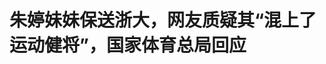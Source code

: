<!DOCTYPE html>
<html lang="zh-CN">

<head>
    
<title>朱婷妹妹保送浙大，网友质疑其“混上了运动健将”，国家体育总局回应_腾讯新闻</title>
<meta name="keywords" content="朱婷,国家体育总局,浙江大学,运动健将,保送,浙江,杭州,极目新闻">
<meta name="description" content="极目新闻记者 郭迩近日，有网友发帖称，在国家体育总局5月6日公布的《体育总局科教司关于2025年优秀运动员本科保送拟推荐名单的公示》中，有一位名叫朱某荟的女生，通过排球项目被保送至浙江大学。有网友表示，这名女生是中国女排前队长朱婷的亲妹妹，并质疑她是混上的“运动健将”，不符合保送资格。5月16日，极目新闻记者...">
<meta name="author" content="腾讯网">
<meta name="copyright" content="Copyright 1998 - 2025 Tencent. All Rights Reserved">
<meta property="og:type" content="news" />

<meta property="og:title" content="朱婷妹妹保送浙大，网友质疑其“混上了运动健将”，国家体育总局回应_腾讯新闻" />
<meta property="og:description" content="极目新闻记者 郭迩近日，有网友发帖称，在国家体育总局5月6日公布的《体育总局科教司关于2025年优秀运动员本科保送拟推荐名单的公示》中，有一位名叫朱某荟的女生，通过排球项目被保送至浙江大学。有网友表示，这名女生是中国女排前队长朱婷的亲妹妹，并质疑她是混上的“运动健将”，不符合保送资格。5月16日，极目新闻记者..." />
<meta property="og:url" content="https://news.qq.com/rain/a/20250516A04K8300" />
<meta property="og:image" content="https://inews.gtimg.com/news_ls/O0bvJojSQLot0UhOUaI2SeS2uIxkIUZoLlyj57oDHrMjIAA_640330/0" />
<meta property="article:author" content="极目新闻" />
<meta property="article:published_time" content="2025-05-16 14:12:19" />
<meta property="category" content="sports" />

<meta name="baidu-site-verification" content="jJeIJ5X7pP" />
    <meta charset="utf-8" />
<meta http-equiv="X-UA-Compatible" content="IE=Edge" />
<meta name="viewport" content="width=device-width, initial-scale=1, shrink-to-fit=no" />
<link rel="dns-prefetch" href="mat1.gtimg.com">
<link rel="dns-prefetch" href="i.news.qq.com">
<link rel="shortcut icon" href="https://mat1.gtimg.com/qqcdn/qqindex2021/favicon.ico">
<script nomodule="true" src="https://mat1.gtimg.com/qqcdn/qqindex2021/common-static/20240515201444/core3-37-1.min.js"></script>
<script>
  try {
    if (!window.IntersectionObserver) {
      var observerScript = document.createElement('script');
      observerScript.src = "https://mat1.gtimg.com/qqcdn/qqindex2021/common-static/20241024141058/intersection-observer-polyfill.js";
      document.head.appendChild(observerScript);
    }
  } catch (error) {}
</script>

<script>
  try {
    if (!Element.prototype.scrollTo) {
      var scrollScript = document.createElement('script');
      scrollScript.src = "https://mat1.gtimg.com/qqcdn/qqindex2021/common-static/20241025153001/scroll-behavior-polyfill.js";
      document.head.appendChild(scrollScript);
    }
  } catch (error) {}
</script>
<script>
  try {
    if ('scrollRestoration' in window.history) {
      window.history.scrollRestoration = 'manual';
    }
    window.isPcClient = Boolean(window.electron) && (
      window.navigator.userAgent.indexOf('pc-client') > 0 ||
      window.navigator.userAgent.indexOf('TencentNews') > 0
    );
  } catch {}
</script>
<script>
  try {
    if (window.isPcClient) {
      var bodyStyle = document.createElement('style');
      bodyStyle.innerText = 'body{ zoom: 0.95 }';
      document.head.appendChild(bodyStyle);
    }
  } catch {}
</script>
<script>
  window.DATA = {"url":"https://view.inews.qq.com/a/20250516A04K8300","article_id":"20250516A04K8300","article_type":"0","title":"朱婷妹妹保送浙大，网友质疑其“混上了运动健将”，国家体育总局回应","desc":"极目新闻记者 郭迩近日，有网友发帖称，在国家体育总局5月6日公布的《体育总局科教司关于2025年优秀运动员本科保送拟推荐名单的公示》中，有一位名叫朱某荟的女生，通过排球项目被保送至浙江大学。有网友表示，这名女生是中国女排前队长朱婷的亲妹妹，并质疑她是混上的“运动健将”，不符合保送资格。5月16日，极目新闻记者...","iNewsRecommendLevel":1,"abstract":"极目新闻记者 郭迩近日，有网友发帖称，在国家体育总局5月6日公布的《体育总局科教司关于2025年优秀运动员本科保送拟推荐名单的公示》中，有一位名叫朱某荟的女生，通过排球项目被保送至浙江大学。有网友表示，这名女生是中国女排前队长朱婷的亲妹妹，并质疑她是混上的“运动健将”，不符合保送资格。5月16日，极目新闻记者...","catalog1":"sports","ad_channel_sign":"sports","introduction":"","media":"极目新闻","media_id":"5206106","pubtime":"2025-05-16 14:12:19","comment_id":"8412278018","political":0,"cmsId":"20250516A04K8300","cms_id":"20250516A04K8300","closeAllAd":0,"closeAllFavorite":false,"originContent":{"directory":{"ai_list":null,"enable":2,"list":null},"text":"\u003cdiv class=\"rich_media_content\"\u003e\u003c!--NO_AD_ERROR_2--\u003e\u003c!--VIDEO_0--\u003e\u003cp type=\"desc\" style=\"color: rgb(136, 136, 136); font-size: 13px; line-height: 14px; margin-bottom: 22px; margin-top: 8px; text-align: center\"\u003e\u003c/p\u003e\u003cp\u003e极目新闻记者 郭迩\u003c/p\u003e\u003cp\u003e近日，有网友发帖称，在国家体育总局5月6日公布的《体育总局科教司关于2025年优秀运动员本科保送拟推荐名单的公示》中，有一位名叫朱某荟的女生，通过排球项目被保送至浙江大学。有网友表示，这名女生是中国女排前队长\u003c!--VERTICAL_CARD_BEGIN_0--\u003e朱婷\u003c!--VERTICAL_CARD_END_0--\u003e的亲妹妹，并质疑她是混上的“运动健将”，不符合保送资格。5月16日，极目新闻记者分别联系了国家体育总局和河南省球类运动中心，工作人员表示，已记录下情况，将向领导汇报。\u003c!--NO_AD_0--\u003e\u003c!--EOP_0--\u003e\u003c/p\u003e\u003c!--PARAGRAPH_0--\u003e\u003c!--VIDEO_1--\u003e\u003cp type=\"desc\" style=\"color: rgb(136, 136, 136); font-size: 13px; line-height: 14px; margin-bottom: 22px; margin-top: 8px; text-align: center\"\u003e\u003c/p\u003e\u003cp\u003e5月6日，国家体育总局科教司公示的保送名单显示，朱某荟拟入读\u003c!--SECURE_LINK_BEGIN_0--\u003e浙江大学\u003c!--SECURE_LINK_END_0--\u003e运动训练专业。2024年12月，国家体育总局排球中心的一份文件显示，来自河南的朱某荟等40余人获得“运动健将”称号。\u003c!--NO_AD_1--\u003e\u003c!--EOP_1--\u003e\u003c/p\u003e\u003c!--PARAGRAPH_1--\u003e\u003cp\u003e16日上午，极目新闻记者向国家体育总局反映上述舆情，接听电话的信访人员表示，已记录下反映的情况，会向领导汇报此事。\u003c!--NO_AD_2--\u003e\u003c!--EOP_2--\u003e\u003c/p\u003e\u003c!--PARAGRAPH_2--\u003e\u003cp\u003e河南省球类运动中心党政办工作人员告诉记者，关于朱某荟的具体情况，可咨询排球训练科。记者联系上该科相关负责人，对方表示不方便接受采访，请找党政办。随后，党政办相关负责人留下了记者电话，表示暂不方便接受采访，需先向省局报告。\u003c!--NO_AD_3--\u003e\u003c!--EOP_3--\u003e\u003c/p\u003e\u003c!--PARAGRAPH_3--\u003e\u003cp\u003e（来源：极目新闻）\u003c/p\u003e\u003cp\u003e\u003cstrong\u003e更多精彩资讯请在应用市场下载“极目新闻”客户端，未经授权请勿转载，欢迎提供新闻线索，一经采纳即付报酬。24小时报料热线027-86777777。\u003c/strong\u003e\u003c!--NO_AD_4--\u003e\u003c!--EOP_4--\u003e\u003c/p\u003e\u003c!--PARAGRAPH_4--\u003e\u003cdiv type=\"x-list_link\" class=\"qqnews_list_link\" style=\"background-color: #F7F7F7; border-radius: 5px; margin-bottom: 24px; padding: 20px 16px 24px 16px; position: relative; text-align: left\"\u003e\u003cdiv style=\"margin-bottom: 20px\"\u003e\u003cspan style=\"background-image: url(\u0026#39;https://new.inews.gtimg.com/tnews/1d01add9-7272-4aa6-8fa3-af6beaeb5038/icon-day.png\u0026#39;); background-size: cover; display: inline-block; height: 18px; margin-right: 2px; position: relative; top: 3px; width: 18px\"\u003e\u003c/span\u003e\u003cspan style=\"font-size: 16px; font-weight: 600; letter-spacing: 0px; line-height: 16px; text-align: justified\"\u003e此前报道\u003c/span\u003e\u003c/div\u003e\u003cp class=\"link_list\"\u003e\u003c!--LINK_0--\u003e\u003c/p\u003e\u003c/div\u003e\u003cdiv powered-by=\"qqnews_ex-editor\"\u003e\u003c/div\u003e\u003cstyle\u003e.rich_media_content{--news-tabel-th-night-color: #444444;--news-font-day-color: #333;--news-font-night-color: #d9d9d9;--news-bottom-distance: 22px}.rich_media_content p:not([data-exeditor-arbitrary-box=image-box]){letter-spacing:.5px;line-height:30px;margin-bottom:var(--news-bottom-distance);word-wrap:break-word}.rich_media_content{color:var(--news-font-day-color);font-size:18px}@media(prefers-color-scheme:dark){body:not([data-weui-theme=light]):not([dark-mode-disable=true]) .rich_media_content p:not([data-exeditor-arbitrary-box=image-box]){letter-spacing:.5px;line-height:30px;margin-bottom:var(--news-bottom-distance);word-wrap:break-word}body:not([data-weui-theme=light]):not([dark-mode-disable=true]) .rich_media_content{color:var(--news-font-night-color)}}.data_color_scheme_dark .rich_media_content p:not([data-exeditor-arbitrary-box=image-box]){letter-spacing:.5px;line-height:30px;margin-bottom:var(--news-bottom-distance);word-wrap:break-word}.data_color_scheme_dark .rich_media_content{color:var(--news-font-night-color)}.data_color_scheme_dark .rich_media_content{font-size:18px}.rich_media_content p[data-exeditor-arbitrary-box=image-box]{margin-bottom:11px}.rich_media_content\u003ediv:not(.qnt-video),.rich_media_content\u003esection{margin-bottom:var(--news-bottom-distance)}.rich_media_content hr{margin-bottom:var(--news-bottom-distance)}.rich_media_content .link_list{margin:0;margin-top:20px;min-height:0!important}.rich_media_content blockquote{background:#f9f9f9;border-left:6px solid #ccc;margin:1.5em 10px;padding:.5em 10px}.rich_media_content blockquote p{margin-bottom:0!important}.data_color_scheme_dark .rich_media_content blockquote{background:#323232}@media(prefers-color-scheme:dark){body:not([data-weui-theme=light]):not([dark-mode-disable=true]) .rich_media_content blockquote{background:#323232}}.rich_media_content ol[data-ex-list]{--ol-start: 1;--ol-list-style-type: decimal;list-style-type:none;counter-reset:olCounter calc(var(--ol-start,1) - 1);position:relative}.rich_media_content ol[data-ex-list]\u003eli\u003e:first-child::before{content:counter(olCounter,var(--ol-list-style-type)) '. ';counter-increment:olCounter;font-variant-numeric:tabular-nums;display:inline-block}.rich_media_content ul[data-ex-list]{--ul-list-style-type: circle;list-style-type:none;position:relative}.rich_media_content ul[data-ex-list].nonUnicode-list-style-type\u003eli\u003e:first-child::before{content:var(--ul-list-style-type) ' ';font-variant-numeric:tabular-nums;display:inline-block;transform:scale(0.5)}.rich_media_content ul[data-ex-list].unicode-list-style-type\u003eli\u003e:first-child::before{content:var(--ul-list-style-type) ' ';font-variant-numeric:tabular-nums;display:inline-block;transform:scale(0.8)}.rich_media_content ol:not([data-ex-list]){padding-left:revert}.rich_media_content ul:not([data-ex-list]){padding-left:revert}.rich_media_content table{display:table;border-collapse:collapse;margin-bottom:var(--news-bottom-distance)}.rich_media_content table th,.rich_media_content table td{word-wrap:break-word;border:1px solid #ddd;white-space:nowrap;padding:2px 5px}.rich_media_content table th{font-weight:700;background-color:#f0f0f0;text-align:left}.rich_media_content table p{margin-bottom:0!important}.data_color_scheme_dark .rich_media_content table th{background:var(--news-tabel-th-night-color)}@media(prefers-color-scheme:dark){body:not([data-weui-theme=light]):not([dark-mode-disable=true]) .rich_media_content table th{background:var(--news-tabel-th-night-color)}}.rich_media_content .qqnews_image_desc,.rich_media_content p[type=om-image-desc]{line-height:20px!important;text-align:center!important;font-size:14px!important;color:#666!important}.rich_media_content div[data-exeditor-arbitrary-box=wrap]:not([data-exeditor-arbitrary-box-special-style]){max-width:100%}.rich_media_content .qqnews-content{--wmfont: 0;--wmcolor: transparent;font-size:var(--wmfont);color:var(--wmcolor);line-height:var(--wmfont)!important;margin-bottom:var(--wmfont)!important}.rich_media_content .qqnews_sign_emphasis{background:#f7f7f7}.rich_media_content .qqnews_sign_emphasis ol{word-wrap:break-word;border:none;color:#5c5c5c;line-height:28px;list-style:none;margin:14px 0 6px;padding:16px 15px 4px}.rich_media_content .qqnews_sign_emphasis p{margin-bottom:12px!important}.rich_media_content .qqnews_sign_emphasis ol\u003eli\u003ep{padding-left:30px}.rich_media_content .qqnews_sign_emphasis ol\u003eli{list-style:none}.rich_media_content .qqnews_sign_emphasis ol\u003eli\u003ep:first-child::before{margin-left:-30px;content:counter(olCounter,decimal) ''!important;counter-increment:olCounter!important;font-variant-numeric:tabular-nums!important;background:#37f;border-radius:2px;color:#fff;font-size:15px;font-style:normal;text-align:center;line-height:18px;width:18px;height:18px;margin-right:12px;position:relative;top:-1px}.data_color_scheme_dark .rich_media_content .qqnews_sign_emphasis{background:#262626}.data_color_scheme_dark .rich_media_content .qqnews_sign_emphasis ol\u003eli\u003ep{color:#a9a9a9}@media(prefers-color-scheme:dark){body:not([data-weui-theme=light]):not([dark-mode-disable=true]) .rich_media_content .qqnews_sign_emphasis{background:#262626}body:not([data-weui-theme=light]):not([dark-mode-disable=true]) .rich_media_content .qqnews_sign_emphasis ol\u003eli\u003ep{color:#a9a9a9}}.rich_media_content h1,.rich_media_content h2,.rich_media_content h3,.rich_media_content h4,.rich_media_content h5,.rich_media_content h6{margin-bottom:var(--news-bottom-distance);font-weight:700}.rich_media_content h1{font-size:20px}.rich_media_content h2,.rich_media_content h3{font-size:19px}.rich_media_content h4,.rich_media_content h5,.rich_media_content h6{font-size:18px}.rich_media_content li:empty{display:none}.rich_media_content ul,.rich_media_content ol{margin-bottom:var(--news-bottom-distance)}.rich_media_content div\u003ep:only-child{margin-bottom:0!important}.rich_media_content .cms-cke-widget-title-wrap p{margin-bottom:0!important}\u003c/style\u003e\u003c/div\u003e","version":"v2"},"originAttribute":{"LINK_0":{"articletype":"0","enable":"1","id":"20250516A03U9D00","showTitle":"朱婷妹妹保送浙大 网友质疑水平一般混上了健将 校方：录取时不知身份","timestamp":1747367070,"title":"朱婷妹妹保送浙大 网友质疑水平一般混上了健将 校方：录取时不知身份","url":"https://view.inews.qq.com/a/20250516A03U9D00"},"VERTICAL_CARD_BEGIN_0":{"a_version":"21_android_7.4.57","desc":"朱婷","detail_url":"qqnews://article_9528?act=ai_chat\u0026vertical_card_type=ai\u0026vertical_card_desc=%E6%9C%B1%E5%A9%B7\u0026a_version=21_android_7.4.57\u0026i_version=11.0_qqnews_7.4.70","i_version":"11.0_qqnews_7.4.70","previous_context":"网友发帖称，在国家体育总局5月6日公布的《体育总局科教司关于2025年优秀运动员本科保送拟推荐名单的公示》中，有一位名叫朱某荟的女生，通过排球项目被保送至浙江大学。有网友表示，这名女生是中国女排前队长","subsequent_context":"的亲妹妹，并质疑她是混上的“运动健将”，不符合保送资格。5月16日，极目新闻记者分别联系了国家体育总局和河南省球类运动中心，工作人员表示，已记录下情况，将向领导汇报。5月6日，国家体育总局科教司公示的","type":"ai","url":"qqnews://article_9528?act=ai_chat\u0026vertical_card_type=ai\u0026vertical_card_desc=%E6%9C%B1%E5%A9%B7\u0026jumpinfo=%7B%22scene%22%3A%22algo_scribe_words%22%2C%22sentence%22%3A%22%E6%9C%B1%E5%A9%B7%22%2C%22sentenceContext%22%3A%22%E7%BD%91%E5%8F%8B%E5%8F%91%E5%B8%96%E7%A7%B0%EF%BC%8C%E5%9C%A8%E5%9B%BD%E5%AE%B6%E4%BD%93%E8%82%B2%E6%80%BB%E5%B1%805%E6%9C%886%E6%97%A5%E5%85%AC%E5%B8%83%E7%9A%84%E3%80%8A%E4%BD%93%E8%82%B2%E6%80%BB%E5%B1%80%E7%A7%91%E6%95%99%E5%8F%B8%E5%85%B3%E4%BA%8E2025%E5%B9%B4%E4%BC%98%E7%A7%80%E8%BF%90%E5%8A%A8%E5%91%98%E6%9C%AC%E7%A7%91%E4%BF%9D%E9%80%81%E6%8B%9F%E6%8E%A8%E8%8D%90%E5%90%8D%E5%8D%95%E7%9A%84%E5%85%AC%E7%A4%BA%E3%80%8B%E4%B8%AD%EF%BC%8C%E6%9C%89%E4%B8%80%E4%BD%8D%E5%90%8D%E5%8F%AB%E6%9C%B1%E6%9F%90%E8%8D%9F%E7%9A%84%E5%A5%B3%E7%94%9F%EF%BC%8C%E9%80%9A%E8%BF%87%E6%8E%92%E7%90%83%E9%A1%B9%E7%9B%AE%E8%A2%AB%E4%BF%9D%E9%80%81%E8%87%B3%E6%B5%99%E6%B1%9F%E5%A4%A7%E5%AD%A6%E3%80%82%E6%9C%89%E7%BD%91%E5%8F%8B%E8%A1%A8%E7%A4%BA%EF%BC%8C%E8%BF%99%E5%90%8D%E5%A5%B3%E7%94%9F%E6%98%AF%E4%B8%AD%E5%9B%BD%E5%A5%B3%E6%8E%92%E5%89%8D%E9%98%9F%E9%95%BF%7B%E6%9C%B1%E5%A9%B7%7D%E7%9A%84%E4%BA%B2%E5%A6%B9%E5%A6%B9%EF%BC%8C%E5%B9%B6%E8%B4%A8%E7%96%91%E5%A5%B9%E6%98%AF%E6%B7%B7%E4%B8%8A%E7%9A%84%E2%80%9C%E8%BF%90%E5%8A%A8%E5%81%A5%E5%B0%86%E2%80%9D%EF%BC%8C%E4%B8%8D%E7%AC%A6%E5%90%88%E4%BF%9D%E9%80%81%E8%B5%84%E6%A0%BC%E3%80%825%E6%9C%8816%E6%97%A5%EF%BC%8C%E6%9E%81%E7%9B%AE%E6%96%B0%E9%97%BB%E8%AE%B0%E8%80%85%E5%88%86%E5%88%AB%E8%81%94%E7%B3%BB%E4%BA%86%E5%9B%BD%E5%AE%B6%E4%BD%93%E8%82%B2%E6%80%BB%E5%B1%80%E5%92%8C%E6%B2%B3%E5%8D%97%E7%9C%81%E7%90%83%E7%B1%BB%E8%BF%90%E5%8A%A8%E4%B8%AD%E5%BF%83%EF%BC%8C%E5%B7%A5%E4%BD%9C%E4%BA%BA%E5%91%98%E8%A1%A8%E7%A4%BA%EF%BC%8C%E5%B7%B2%E8%AE%B0%E5%BD%95%E4%B8%8B%E6%83%85%E5%86%B5%EF%BC%8C%E5%B0%86%E5%90%91%E9%A2%86%E5%AF%BC%E6%B1%87%E6%8A%A5%E3%80%825%E6%9C%886%E6%97%A5%EF%BC%8C%E5%9B%BD%E5%AE%B6%E4%BD%93%E8%82%B2%E6%80%BB%E5%B1%80%E7%A7%91%E6%95%99%E5%8F%B8%E5%85%AC%E7%A4%BA%E7%9A%84%22%2C%22source%22%3A%22article_sharepage_scribewords%22%7D","urls":{"qqcom":{"pc_url":"qqnews://article_9528?act=ai_chat\u0026vertical_card_type=ai\u0026vertical_card_desc=%E6%9C%B1%E5%A9%B7\u0026jumpinfo=%7B%22scene%22%3A%22algo_scribe_words%22%2C%22sentence%22%3A%22%E6%9C%B1%E5%A9%B7%22%2C%22sentenceContext%22%3A%22%E7%BD%91%E5%8F%8B%E5%8F%91%E5%B8%96%E7%A7%B0%EF%BC%8C%E5%9C%A8%E5%9B%BD%E5%AE%B6%E4%BD%93%E8%82%B2%E6%80%BB%E5%B1%805%E6%9C%886%E6%97%A5%E5%85%AC%E5%B8%83%E7%9A%84%E3%80%8A%E4%BD%93%E8%82%B2%E6%80%BB%E5%B1%80%E7%A7%91%E6%95%99%E5%8F%B8%E5%85%B3%E4%BA%8E2025%E5%B9%B4%E4%BC%98%E7%A7%80%E8%BF%90%E5%8A%A8%E5%91%98%E6%9C%AC%E7%A7%91%E4%BF%9D%E9%80%81%E6%8B%9F%E6%8E%A8%E8%8D%90%E5%90%8D%E5%8D%95%E7%9A%84%E5%85%AC%E7%A4%BA%E3%80%8B%E4%B8%AD%EF%BC%8C%E6%9C%89%E4%B8%80%E4%BD%8D%E5%90%8D%E5%8F%AB%E6%9C%B1%E6%9F%90%E8%8D%9F%E7%9A%84%E5%A5%B3%E7%94%9F%EF%BC%8C%E9%80%9A%E8%BF%87%E6%8E%92%E7%90%83%E9%A1%B9%E7%9B%AE%E8%A2%AB%E4%BF%9D%E9%80%81%E8%87%B3%E6%B5%99%E6%B1%9F%E5%A4%A7%E5%AD%A6%E3%80%82%E6%9C%89%E7%BD%91%E5%8F%8B%E8%A1%A8%E7%A4%BA%EF%BC%8C%E8%BF%99%E5%90%8D%E5%A5%B3%E7%94%9F%E6%98%AF%E4%B8%AD%E5%9B%BD%E5%A5%B3%E6%8E%92%E5%89%8D%E9%98%9F%E9%95%BF%7B%E6%9C%B1%E5%A9%B7%7D%E7%9A%84%E4%BA%B2%E5%A6%B9%E5%A6%B9%EF%BC%8C%E5%B9%B6%E8%B4%A8%E7%96%91%E5%A5%B9%E6%98%AF%E6%B7%B7%E4%B8%8A%E7%9A%84%E2%80%9C%E8%BF%90%E5%8A%A8%E5%81%A5%E5%B0%86%E2%80%9D%EF%BC%8C%E4%B8%8D%E7%AC%A6%E5%90%88%E4%BF%9D%E9%80%81%E8%B5%84%E6%A0%BC%E3%80%825%E6%9C%8816%E6%97%A5%EF%BC%8C%E6%9E%81%E7%9B%AE%E6%96%B0%E9%97%BB%E8%AE%B0%E8%80%85%E5%88%86%E5%88%AB%E8%81%94%E7%B3%BB%E4%BA%86%E5%9B%BD%E5%AE%B6%E4%BD%93%E8%82%B2%E6%80%BB%E5%B1%80%E5%92%8C%E6%B2%B3%E5%8D%97%E7%9C%81%E7%90%83%E7%B1%BB%E8%BF%90%E5%8A%A8%E4%B8%AD%E5%BF%83%EF%BC%8C%E5%B7%A5%E4%BD%9C%E4%BA%BA%E5%91%98%E8%A1%A8%E7%A4%BA%EF%BC%8C%E5%B7%B2%E8%AE%B0%E5%BD%95%E4%B8%8B%E6%83%85%E5%86%B5%EF%BC%8C%E5%B0%86%E5%90%91%E9%A2%86%E5%AF%BC%E6%B1%87%E6%8A%A5%E3%80%825%E6%9C%886%E6%97%A5%EF%BC%8C%E5%9B%BD%E5%AE%B6%E4%BD%93%E8%82%B2%E6%80%BB%E5%B1%80%E7%A7%91%E6%95%99%E5%8F%B8%E5%85%AC%E7%A4%BA%E7%9A%84%22%2C%22source%22%3A%22article_sharepage_scribewords%22%7D"},"web":{"h5_url":"qqnews://article_9528?act=ai_chat\u0026vertical_card_type=ai\u0026vertical_card_desc=%E6%9C%B1%E5%A9%B7\u0026jumpinfo=%7B%22scene%22%3A%22algo_scribe_words%22%2C%22sentence%22%3A%22%E6%9C%B1%E5%A9%B7%22%2C%22sentenceContext%22%3A%22%E7%BD%91%E5%8F%8B%E5%8F%91%E5%B8%96%E7%A7%B0%EF%BC%8C%E5%9C%A8%E5%9B%BD%E5%AE%B6%E4%BD%93%E8%82%B2%E6%80%BB%E5%B1%805%E6%9C%886%E6%97%A5%E5%85%AC%E5%B8%83%E7%9A%84%E3%80%8A%E4%BD%93%E8%82%B2%E6%80%BB%E5%B1%80%E7%A7%91%E6%95%99%E5%8F%B8%E5%85%B3%E4%BA%8E2025%E5%B9%B4%E4%BC%98%E7%A7%80%E8%BF%90%E5%8A%A8%E5%91%98%E6%9C%AC%E7%A7%91%E4%BF%9D%E9%80%81%E6%8B%9F%E6%8E%A8%E8%8D%90%E5%90%8D%E5%8D%95%E7%9A%84%E5%85%AC%E7%A4%BA%E3%80%8B%E4%B8%AD%EF%BC%8C%E6%9C%89%E4%B8%80%E4%BD%8D%E5%90%8D%E5%8F%AB%E6%9C%B1%E6%9F%90%E8%8D%9F%E7%9A%84%E5%A5%B3%E7%94%9F%EF%BC%8C%E9%80%9A%E8%BF%87%E6%8E%92%E7%90%83%E9%A1%B9%E7%9B%AE%E8%A2%AB%E4%BF%9D%E9%80%81%E8%87%B3%E6%B5%99%E6%B1%9F%E5%A4%A7%E5%AD%A6%E3%80%82%E6%9C%89%E7%BD%91%E5%8F%8B%E8%A1%A8%E7%A4%BA%EF%BC%8C%E8%BF%99%E5%90%8D%E5%A5%B3%E7%94%9F%E6%98%AF%E4%B8%AD%E5%9B%BD%E5%A5%B3%E6%8E%92%E5%89%8D%E9%98%9F%E9%95%BF%7B%E6%9C%B1%E5%A9%B7%7D%E7%9A%84%E4%BA%B2%E5%A6%B9%E5%A6%B9%EF%BC%8C%E5%B9%B6%E8%B4%A8%E7%96%91%E5%A5%B9%E6%98%AF%E6%B7%B7%E4%B8%8A%E7%9A%84%E2%80%9C%E8%BF%90%E5%8A%A8%E5%81%A5%E5%B0%86%E2%80%9D%EF%BC%8C%E4%B8%8D%E7%AC%A6%E5%90%88%E4%BF%9D%E9%80%81%E8%B5%84%E6%A0%BC%E3%80%825%E6%9C%8816%E6%97%A5%EF%BC%8C%E6%9E%81%E7%9B%AE%E6%96%B0%E9%97%BB%E8%AE%B0%E8%80%85%E5%88%86%E5%88%AB%E8%81%94%E7%B3%BB%E4%BA%86%E5%9B%BD%E5%AE%B6%E4%BD%93%E8%82%B2%E6%80%BB%E5%B1%80%E5%92%8C%E6%B2%B3%E5%8D%97%E7%9C%81%E7%90%83%E7%B1%BB%E8%BF%90%E5%8A%A8%E4%B8%AD%E5%BF%83%EF%BC%8C%E5%B7%A5%E4%BD%9C%E4%BA%BA%E5%91%98%E8%A1%A8%E7%A4%BA%EF%BC%8C%E5%B7%B2%E8%AE%B0%E5%BD%95%E4%B8%8B%E6%83%85%E5%86%B5%EF%BC%8C%E5%B0%86%E5%90%91%E9%A2%86%E5%AF%BC%E6%B1%87%E6%8A%A5%E3%80%825%E6%9C%886%E6%97%A5%EF%BC%8C%E5%9B%BD%E5%AE%B6%E4%BD%93%E8%82%B2%E6%80%BB%E5%B1%80%E7%A7%91%E6%95%99%E5%8F%B8%E5%85%AC%E7%A4%BA%E7%9A%84%22%2C%22source%22%3A%22article_sharepage_scribewords%22%7D"}}},"VERTICAL_CARD_END_0":{"show_type":"6"},"VIDEO_0":{"asDownloader":"","asSensitiveNormal":"","aspect":"0.56","card":{"chlid":"5206106","chlname":"极目新闻","desc":"全球眼，中国心，瞭望者，思想家。","icon":"http://inews.gtimg.com/newsapp_ls/0/13313835343_200200/0","msgEntry":1,"uin":"ec304f4513bb7aec09f9921be4e9fdbe12","update_frequency":"0","vip_desc":"楚天都市报官方账号","vip_icon_night":"http://inews.gtimg.com/newsapp_ls/0/14876049528/0","vip_place":"left","vip_type":"30013","vip_icon":"http://inews.gtimg.com/newsapp_ls/0/14876049251/0","vip_type_new":"30013","suid":"8QMd23pY5IUbvz7Q","liveInfo":{"roomID":"1410000175","roomStatus":"2","cms_id":"PLV2025050504845500","article_type":"575"},"cpLevel":1},"desc":"","duration":"00:09","height":360,"id":"20250516V03RTY00","img":"https://puui.qpic.cn/vpic_cover/v3090vunwlk/v3090vunwlk_hz.jpg/0","jumpword":"","playmode":1,"playurl":"http://inews.qq.com/webVideo?vid=v3090vunwlk\u0026img=https%3A%2F%2Fpuui.qpic.cn%2Fvpic_cover%2Fv3090vunwlk%2Fv3090vunwlk_hz.jpg%2F0\u0026appver=16.7.1_qqcom_7.2.40","screenType":-1,"style":"","title":"中国女排前队长朱婷妹妹被保送浙大，网友质疑不合规，校方：录取审核时不知其身份","vid":"v3090vunwlk","videosourcetype":1,"width":640},"VIDEO_1":{"asDownloader":"","asSensitiveNormal":"","aspect":"2.16","card":{"chlid":"5482999","chlname":"体坛速递君","desc":"第一时间传递赛场内热点。","icon":"http://inews.gtimg.com/newsapp_ls/0/1197015601_200200/0","msgEntry":1,"uin":"ec097c6dceacc59b3649864e25508dd115","update_frequency":"1747375124","vip_type":"0","vip_type_new":"0","suid":"8QEf3X5d7YEauT7c7wFx","liveInfo":{"roomID":"1398460764","roomStatus":"2"},"cpLevel":1,"answerer_status":1,"answererStatus":1},"desc":"","duration":"00:28","height":360,"id":"20250516V052R000","img":"https://puui.qpic.cn/vpic_cover/t1142pmz4lv/t1142pmz4lv_hz.jpg/0","jumpword":"","playmode":1,"playurl":"http://inews.qq.com/webVideo?vid=t1142pmz4lv\u0026img=https%3A%2F%2Fpuui.qpic.cn%2Fvpic_cover%2Ft1142pmz4lv%2Ft1142pmz4lv_hz.jpg%2F0\u0026appver=16.7.1_qqcom_7.2.40","screenType":-1,"style":"","title":"朱婷妹妹保送浙大，曾代表河南参加全锦赛 出场1次遗憾罚球落网","vid":"t1142pmz4lv","videosourcetype":1,"width":640}},"selfDeclare":{},"userAddress":"湖北","card":{"chlid":"5206106","chlname":"极目新闻","desc":"全球眼，中国心，瞭望者，思想家。","icon":"http://inews.gtimg.com/newsapp_ls/0/13313835343_200200/0","msgEntry":1,"uin":"ec304f4513bb7aec09f9921be4e9fdbe12","update_frequency":"0","vip_desc":"楚天都市报官方账号","vip_icon_night":"http://inews.gtimg.com/newsapp_ls/0/14876049528/0","vip_place":"left","vip_type":"30013","vip_icon":"http://inews.gtimg.com/newsapp_ls/0/14876049251/0","vip_type_new":"30013","suid":"8QMd23pY5IUbvz7Q","liveInfo":{"roomID":"1410000175","roomStatus":"2","cms_id":"PLV2025050504845500","article_type":"575"},"cpLevel":1},"interationCount":{"like":74,"collect":31,"share":35},"payment_info":{},"article_is_pay":false,"payment_column_info_v1":{"is_column_pay":false,"read_count_all":0},"tag_info_item":null,"contentWordsNum":489,"extraProperty":{"FeedbackDetailDisableInsert":0,"zanSkinType":""},"relateWelfare":{},"aiSwitch":true,"isOversize":false,"videoArr":[]};
</script>
<script>
  window.channelInfo = {"channelConfig":{"channelNav":[{"_auto_id":"1","active_alien_img":"","alien_img":"","channel_id":"news_news_home","is_local":"0","link":"https://www.qq.com","name_cn":"首页","name_en":"home"},{"_auto_id":"2","active_alien_img":"","alien_img":"","channel_id":"news_news_top","is_local":"0","link":"","name_cn":"要闻","name_en":"news"},{"_auto_id":"4","active_alien_img":"","alien_img":"","channel_id":"news_news_bj","is_local":"1","link":"","name_cn":"北京","name_en":"bj"},{"_auto_id":"5","active_alien_img":"","alien_img":"","channel_id":"news_news_finance","is_local":"0","link":"","name_cn":"财经","name_en":"finance"},{"_auto_id":"6","active_alien_img":"","alien_img":"","channel_id":"news_news_tech","is_local":"0","link":"","name_cn":"科技","name_en":"tech"},{"_auto_id":"7","active_alien_img":"","alien_img":"","channel_id":"tv","is_local":"0","link":"https://v.qq.com/channel/tv/?ptag=qqnews","name_cn":"电视剧","name_en":"tv"},{"_auto_id":"8","active_alien_img":"","alien_img":"","channel_id":"news_news_qa","is_local":"0","link":"","name_cn":"热问","name_en":"qa"},{"_auto_id":"9","active_alien_img":"","alien_img":"","channel_id":"news_news_ent","is_local":"0","link":"","name_cn":"娱乐","name_en":"ent"},{"_auto_id":"10","active_alien_img":"","alien_img":"","channel_id":"variety","is_local":"0","link":"https://v.qq.com/channel/variety/?ptag=qqnews","name_cn":"综艺","name_en":"variety"},{"_auto_id":"11","active_alien_img":"","alien_img":"","channel_id":"news_news_sports","is_local":"0","link":"","name_cn":"体育","name_en":"sports"},{"_auto_id":"13","active_alien_img":"","alien_img":"","channel_id":"news_news_nba","is_local":"0","link":"","name_cn":"NBA","name_en":"nba"},{"_auto_id":"14","active_alien_img":"","alien_img":"","channel_id":"news_news_world","is_local":"0","link":"","name_cn":"国际","name_en":"world"},{"_auto_id":"15","active_alien_img":"","alien_img":"","channel_id":"news_news_mil","is_local":"0","link":"","name_cn":"军事","name_en":"milite"},{"_auto_id":"16","active_alien_img":"","alien_img":"","channel_id":"news_news_auto","is_local":"0","link":"","name_cn":"汽车","name_en":"auto"},{"_auto_id":"17","active_alien_img":"","alien_img":"","channel_id":"news_news_house","is_local":"0","link":"","name_cn":"房产","name_en":"house"},{"_auto_id":"18","active_alien_img":"","alien_img":"","channel_id":"news_news_edu","is_local":"0","link":"","name_cn":"教育","name_en":"edu"},{"_auto_id":"19","active_alien_img":"","alien_img":"","channel_id":"news_news_antip","is_local":"0","link":"","name_cn":"健康","name_en":"health"},{"_auto_id":"20","active_alien_img":"","alien_img":"","channel_id":"news_news_video","is_local":"0","link":"","name_cn":"视频","name_en":"video"},{"_auto_id":"21","active_alien_img":"","alien_img":"","channel_id":"news_news_game","is_local":"0","link":"","name_cn":"游戏","name_en":"games"},{"_auto_id":"22","active_alien_img":"","alien_img":"","channel_id":"news_news_nchupin","is_local":"0","link":"","name_cn":"眼界","name_en":"chupin"},{"_auto_id":"24","active_alien_img":"","alien_img":"","channel_id":"news_news_football","is_local":"0","link":"","name_cn":"足球","name_en":"football"},{"_auto_id":"25","active_alien_img":"","alien_img":"","channel_id":"news_news_kepu","is_local":"0","link":"","name_cn":"科学","name_en":"kepu"},{"_auto_id":"26","active_alien_img":"","alien_img":"","channel_id":"news_news_digi","is_local":"0","link":"","name_cn":"数码","name_en":"digi"},{"_auto_id":"28","active_alien_img":"","alien_img":"","channel_id":"ymzx","is_local":"0","link":"https://gamer.qq.com/v2/cloudgame/game/96897?ichannel=txxwpc0Ftxxwpc1","name_cn":"元梦之星","name_en":"news_news_ymzx"},{"_auto_id":"31","active_alien_img":"","alien_img":"","channel_id":"movie","is_local":"0","link":"https://v.qq.com/channel/movie/?ptag=qqnews","name_cn":"电影","name_en":"movie"},{"_auto_id":"32","active_alien_img":"","alien_img":"","channel_id":"news_news_esport","is_local":"0","link":"","name_cn":"电竞","name_en":"esport"},{"_auto_id":"34","active_alien_img":"","alien_img":"","channel_id":"news_news_history","is_local":"0","link":"","name_cn":"历史","name_en":"history"},{"_auto_id":"35","active_alien_img":"","alien_img":"","channel_id":"news_news_baby","is_local":"0","link":"","name_cn":"育儿","name_en":"baby"},{"_auto_id":"36","active_alien_img":"","alien_img":"","channel_id":"hbjy","is_local":"0","link":"https://gp.qq.com/act/a20250421mnqlx/news.shtml","name_cn":"和平精英","name_en":"news_news_hbjy"},{"_auto_id":"37","active_alien_img":"","alien_img":"","channel_id":"cloud_gamer","is_local":"0","link":"https://gamer.qq.com/?ichannel=txxwpc0Ftxxwpc1","name_cn":"云游戏","name_en":"cloud_gamer"},{"_auto_id":"38","active_alien_img":"","alien_img":"","channel_id":"news_news_lic","is_local":"0","link":"","name_cn":"理财","name_en":"finance_licai"},{"_auto_id":"39","active_alien_img":"","alien_img":"","channel_id":"news_news_istock","is_local":"0","link":"","name_cn":"股票","name_en":"finance_stock"},{"_auto_id":"40","active_alien_img":"","alien_img":"","channel_id":"ren_min_shi_pin","is_local":"0","link":"https://news.qq.com/omn/author/8QMd3Hld74cbujbY?tab=om_video","name_cn":"人民视频","name_en":"ren_min_shi_pin"},{"_auto_id":"41","active_alien_img":"","alien_img":"","channel_id":"news_news_weather","is_local":"0","link":"https://tianqi.qq.com/index.htm","name_cn":"天气","name_en":"weather"}]}};
</script>
<script>
  window.articleConfig = {"rightConfig":[{"_auto_id":"1","category_key":"default","modules":"{\"moduleList\":[{\"title\":\"作者其他文章\",\"id\":\"user_article\"},{\"title\":\"精选视频\",\"id\":\"video_album\",\"videoType\":\"tag\",\"videoId\":\"aUepxrtchGM=\",\"isSticky\":0},{\"title\":\"下载条\",\"id\":\"download_banner\",\"isSticky\":1},{\"title\":\"热点榜\",\"id\":\"hot_rank_list\",\"isSticky\":1},{\"title\":\"广告推广\",\"id\":\"ssp_ad_module\",\"category\":\"ad_ssp\",\"loid\":\"109\",\"isSticky\":1},{\"title\":\"广告推广位\",\"id\":\"c2s_ad_module\",\"category\":\"right_c2s\",\"path\":\"QQcom_all_Rectangle-1|QQcom_all_Rectangle-2|QQcom_all_Rectangle-3\",\"isSticky\":1}]}"},{"_auto_id":"2","category_key":"ent","modules":"{\"moduleList\":[{\"title\":\"作者其他文章\",\"id\":\"user_article\"},{\"title\":\"精选视频\",\"id\":\"video_album\",\"videoType\":\"tag\",\"videoId\":\"aUepxrtchGM=\"},{\"title\":\"下载条\",\"id\":\"download_banner\",\"isSticky\":1},{\"title\":\"热点榜\",\"id\":\"hot_rank_list\",\"isSticky\":1},{\"title\":\"广告推广\",\"id\":\"ssp_ad_module\",\"category\":\"ad_ssp\",\"loid\":\"109\",\"isSticky\":1},{\"title\":\"广告推广\",\"id\":\"ssp_ad_module\",\"category\":\"ad_ssp\",\"loid\":\"117\",\"isSticky\":1}]}"},{"_auto_id":"3","category_key":"game","modules":"{\"moduleList\":[{\"title\":\"作者其他文章\",\"id\":\"user_article\"},{\"title\":\"精选视频\",\"id\":\"video_album\",\"videoType\":\"tag\",\"videoId\":\"aUepxrtchGM=\"},{\"title\":\"热门游戏\",\"id\":\"recommend_game\",\"isSticky\":0},{\"title\":\"下载条\",\"id\":\"download_banner\",\"isSticky\":1},{\"title\":\"热点榜\",\"id\":\"hot_rank_list\",\"isSticky\":1},{\"title\":\"广告推广\",\"id\":\"ssp_ad_module\",\"category\":\"ad_ssp\",\"loid\":\"109\",\"isSticky\":1},{\"title\":\"广告推广位\",\"id\":\"c2s_ad_module\",\"category\":\"right_c2s\",\"path\":\"QQcom_all_Rectangle-1|QQcom_all_Rectangle-2|QQcom_all_Rectangle-3\",\"isSticky\":1}]}"},{"_auto_id":"4","category_key":"tech","modules":"{\"moduleList\":[{\"title\":\"作者其他文章\",\"id\":\"user_article\"},{\"title\":\"精选视频\",\"id\":\"video_album\",\"videoType\":\"tag\",\"videoId\":\"aUepxrtchGM=\"},{\"title\":\"下载条\",\"id\":\"download_banner\",\"isSticky\":1},{\"title\":\"热点榜\",\"id\":\"hot_rank_list\",\"isSticky\":1},{\"title\":\"广告推广\",\"id\":\"ssp_ad_module\",\"category\":\"ad_ssp\",\"loid\":\"109\",\"isSticky\":1},{\"title\":\"广告推广位\",\"id\":\"c2s_ad_module\",\"category\":\"right_c2s\",\"path\":\"QQcom_all_Rectangle-1|QQcom_all_Rectangle-2|QQcom_all_Rectangle-3\",\"isSticky\":1}]}"},{"_auto_id":"5","category_key":"finance","modules":"{\"moduleList\":[{\"title\":\"作者其他文章\",\"id\":\"user_article\"},{\"title\":\"精选视频\",\"id\":\"video_album\",\"videoType\":\"tag\",\"videoId\":\"aUepxrtchGM=\"},{\"title\":\"下载条\",\"id\":\"download_banner\",\"isSticky\":1},{\"title\":\"热点榜\",\"id\":\"hot_rank_list\",\"isSticky\":1},{\"title\":\"广告推广\",\"id\":\"ssp_ad_module\",\"category\":\"ad_ssp\",\"loid\":\"109\",\"isSticky\":1},{\"title\":\"广告推广位\",\"id\":\"c2s_ad_module\",\"category\":\"right_c2s\",\"path\":\"QQcom_all_Rectangle-1|QQcom_all_Rectangle-2|QQcom_all_Rectangle-3\",\"isSticky\":1}]}"},{"_auto_id":"6","category_key":"news","modules":"{\"moduleList\":[{\"title\":\"作者其他文章\",\"id\":\"user_article\"},{\"title\":\"精选视频\",\"id\":\"video_album\",\"videoType\":\"tag\",\"videoId\":\"aUepxrtchGM=\"},{\"title\":\"下载条\",\"id\":\"download_banner\",\"isSticky\":1},{\"title\":\"热点榜\",\"id\":\"hot_rank_list\",\"isSticky\":1},{\"title\":\"广告推广\",\"id\":\"ssp_ad_module\",\"category\":\"ad_ssp\",\"loid\":\"109\",\"isSticky\":1},{\"title\":\"广告推广位\",\"id\":\"c2s_ad_module\",\"category\":\"right_c2s\",\"path\":\"QQcom_all_Rectangle-1|QQcom_all_Rectangle-2|QQcom_all_Rectangle-3\",\"isSticky\":1}]}"},{"_auto_id":"7","category_key":"fashion","modules":"{\"moduleList\":[{\"title\":\"作者其他文章\",\"id\":\"user_article\"},{\"title\":\"精选视频\",\"id\":\"video_album\",\"videoType\":\"tag\",\"videoId\":\"aUepxrtchGM=\"},{\"title\":\"下载条\",\"id\":\"download_banner\",\"isSticky\":1},{\"title\":\"热点榜\",\"id\":\"hot_rank_list\",\"isSticky\":1},{\"title\":\"广告推广\",\"id\":\"ssp_ad_module\",\"category\":\"ad_ssp\",\"loid\":\"109\",\"isSticky\":1},{\"title\":\"广告推广位\",\"id\":\"c2s_ad_module\",\"category\":\"right_c2s\",\"path\":\"QQcom_all_Rectangle-1|QQcom_all_Rectangle-2|QQcom_all_Rectangle-3\",\"isSticky\":1}]}"},{"_auto_id":"8","category_key":"sports","modules":"{\"moduleList\":[{\"title\":\"作者其他文章\",\"id\":\"user_article\"},{\"title\":\"精选视频\",\"id\":\"video_album\",\"videoType\":\"tag\",\"videoId\":\"aUepxrtchGM=\"},{\"title\":\"下载条\",\"id\":\"download_banner\",\"isSticky\":1},{\"title\":\"热点榜\",\"id\":\"hot_rank_list\",\"isSticky\":1},{\"title\":\"广告推广\",\"id\":\"ssp_ad_module\",\"category\":\"ad_ssp\",\"loid\":\"109\",\"isSticky\":1},{\"title\":\"广告推广位\",\"id\":\"c2s_ad_module\",\"category\":\"right_c2s\",\"path\":\"QQcom_all_Rectangle-1|QQcom_all_Rectangle-2|QQcom_all_Rectangle-3\",\"isSticky\":1}]}"},{"_auto_id":"9","category_key":"health","modules":"{\"moduleList\":[{\"title\":\"作者其他文章\",\"id\":\"user_article\"},{\"title\":\"精选视频\",\"id\":\"video_album\",\"videoType\":\"tag\",\"videoId\":\"aUepxrtchGM=\"},{\"title\":\"下载条\",\"id\":\"download_banner\",\"isSticky\":1},{\"title\":\"热点榜\",\"id\":\"hot_rank_list\",\"isSticky\":1},{\"title\":\"广告推广\",\"id\":\"ssp_ad_module\",\"category\":\"ad_ssp\",\"loid\":\"109\",\"isSticky\":1},{\"title\":\"广告推广位\",\"id\":\"c2s_ad_module\",\"category\":\"right_c2s\",\"path\":\"QQcom_all_Rectangle-1|QQcom_all_Rectangle-2|QQcom_all_Rectangle-3\",\"isSticky\":1}]}"},{"_auto_id":"10","category_key":"nba","modules":"{\"moduleList\":[{\"title\":\"作者其他文章\",\"id\":\"user_article\"},{\"title\":\"精选视频\",\"id\":\"video_album\",\"videoType\":\"tag\",\"videoId\":\"aUepxrtchGM=\"},{\"title\":\"下载条\",\"id\":\"download_banner\",\"isSticky\":1},{\"title\":\"热点榜\",\"id\":\"hot_rank_list\",\"isSticky\":1},{\"title\":\"广告推广\",\"id\":\"ssp_ad_module\",\"category\":\"ad_ssp\",\"loid\":\"109\",\"isSticky\":1},{\"title\":\"广告推广位\",\"id\":\"c2s_ad_module\",\"category\":\"right_c2s\",\"path\":\"QQcom_all_Rectangle-1|QQcom_all_Rectangle-2|QQcom_all_Rectangle-3\",\"isSticky\":1}]}"},{"_auto_id":"11","category_key":"edu","modules":"{\"moduleList\":[{\"title\":\"作者其他文章\",\"id\":\"user_article\"},{\"title\":\"精选视频\",\"id\":\"video_album\",\"videoType\":\"tag\",\"videoId\":\"aUWpxLNdg2c=\"},{\"title\":\"下载条\",\"id\":\"download_banner\",\"isSticky\":1},{\"title\":\"热点榜\",\"id\":\"hot_rank_list\",\"isSticky\":1},{\"title\":\"广告推广\",\"id\":\"ssp_ad_module\",\"category\":\"ad_ssp\",\"loid\":\"109\",\"isSticky\":1},{\"title\":\"广告推广位\",\"id\":\"c2s_ad_module\",\"category\":\"right_c2s\",\"path\":\"QQcom_all_Rectangle-1|QQcom_all_Rectangle-2|QQcom_all_Rectangle-3\",\"isSticky\":1}]}"},{"_auto_id":"12","category_key":"ad","modules":"{\"moduleList\":[{\"title\":\"广告推广\",\"id\":\"ssp_ad_module\",\"category\":\"ad_ssp\",\"loid\":\"109\",\"isSticky\":1},{\"title\":\"广告推广位\",\"id\":\"c2s_ad_module\",\"category\":\"right_c2s\",\"path\":\"QQcom_all_Rectangle-1|QQcom_all_Rectangle-2|QQcom_all_Rectangle-3\",\"isSticky\":1}]}"}],"tonglanAdConfig":[{"_auto_id":"1","modules":"{\"moduleList\":[{\"title\":\"广告推广位\",\"id\":\"top\",\"category\":\"top_c2s\",\"path\":\"QQcom_all_Width1-1\"},{\"title\":\"广告推广位\",\"id\":\"bottom\",\"category\":\"bottom_c2s\",\"path\":\"QQcom_all_Width1-2\"}]}"}],"bottomConfig":[],"videoAdConfig":[{"_auto_id":"1","normal_time":"10","switch":"1","video_count":"0","video_time":"0"}],"rightGameConfig":[{"_auto_id":"2","desc":"连续登录送游戏钻石，群雄共聚称霸沙城","icon":"https://inews.gtimg.com/newsapp_bt/0/0627161037914_3816/0","link":"https://s.iwan.qq.com/opengame/tenvideo/index.html?hidestatusbar=1&hidetitlebar=1&immersive=1&syswebview=1&landscape=1&gameid=49085&url=https%3A%2F%2Fgz-file.91ninthpalace.com%2Fwzzx%2Findex_tencent_iwan.html%20&ref_ele=90015","name":"王者之心2"},{"_auto_id":"3","desc":"上线送VIP！万人同屏横扫沙城","icon":"https://inews.gtimg.com/newsapp_bt/0/0627155752146_4584/0","link":"https://s.iwan.qq.com/opengame/tenvideo/index.html?hidestatusbar=1&hidetitlebar=1&immersive=1&landscape=1&syswebview=1&gameid=47203&url=https%3A%2F%2Fcqss2login.bigrnet.com%2Fiwan%2Fh5%2Fplay%2Floading&ref_ele=90015","name":"传奇盛世"},{"_auto_id":"4","desc":"超高爆率，经典玩法","icon":"https://inews.gtimg.com/newsapp_bt/0/0627160641137_9103/0","link":"https://s.iwan.qq.com/opengame/tenvideo/index.html?hidestatusbar=1&hidetitlebar=1&immersive=1&syswebview=1&gameid=43803&url=https%3A%2F%2Fsdk.mxzgame.com%2FGames%2Fportal%2F108337%2FTXVApp&ref_ele=90015","name":"新不良人"},{"_auto_id":"6","desc":"超多福利登录即领，海量游戏任你畅玩","icon":"https://inews.gtimg.com/newsapp_bt/0/111315495935_3595/0","link":"https://dldir3.qq.com/minigamefile/webdownloads/QQGameMini_silent_1002020001_cid0.exe","name":"QQ游戏大厅"},{"_auto_id":"7","desc":"纯正经典玩法，欢乐挑战赛火热来袭","icon":"https://inews.gtimg.com/newsapp_bt/0/070918050891_4971/0","link":"https://minigame.qq.com/h5game_frame_test/?appid=200904&ifid=1502020001","name":"欢乐斗地主"},{"_auto_id":"8","desc":"新服大放送，享赚你就来","icon":"https://inews.gtimg.com/newsapp_bt/0/0627154608860_7318/0","link":"https://s.iwan.qq.com/opengame/tenvideo/index.html?hidestatusbar=1&hidetitlebar=1&immersive=1&syswebview=1&landscape=1&gameid=43403&url=https%3A%2F%2Flogin-wxxyx2-bzsc.jikewan.com%2Fgame%2Fcqtxvideo.html&ref_ele=90015","name":"百战沙城"},{"_auto_id":"9","desc":"全新极速版本爽玩！送新武魂转换卡","icon":"https://inews.gtimg.com/newsapp_bt/0/1016115936984_7153/0","link":"https://s.iwan.qq.com/opengame/tenvideo/index.html?hidestatusbar=1&hidetitlebar=1&immersive=1&syswebview=1&gameid=51477&url=https%3A%2F%2Fh5sdk.cdqcwl.com%2Fsdk%2Ftxaiwandefault%2Fce43a6806214ed5b3e2227ca7e99e27a%2F2231&ref_ele=90015","name":"斗罗大陆"},{"_auto_id":"10","desc":"原汁原味，正版授权","icon":"https://inews.gtimg.com/newsapp_bt/0/0627160844946_1794/0","link":"https://s.iwan.qq.com/opengame/tenvideo/index.html?hidetitlebar=1&immersive=1&syswebview=1&landscape=1&gameid=37275&url=https%3A%2F%2Fsdk.mxzgame.com%2FGames%2Fportal%2F100211%2FTXVApp&ref_ele=90015","name":"原始传奇"},{"_auto_id":"11","desc":"登录领神秘巨星，打造巅峰阵容","icon":"https://inews.gtimg.com/newsapp_bt/0/0701170959368_8122/0","link":"https://s.iwan.qq.com/opengame/tenvideo/index.html?hidestatusbar=1&hidetitlebar=1&immersive=1&syswebview=1&gameid=40591&url=https%3A%2F%2Frh.diaigame.com%2Fh5plat%2Fplay%2Fpackage_code%2FP0012462&ref_ele=90015","name":"巅峰冠军足球"},{"_auto_id":"12","desc":"赛季制实时PVP联机对战","icon":"https://inews.gtimg.com/newsapp_bt/0/0701165259701_7142/0","link":"https://s.iwan.qq.com/opengame/tenvideo/index.html?hidestatusbar=1&hidetitlebar=1&immersive=1&syswebview=1&gameid=49634&url=https%3A%2F%2Ffootball.shenshoucdn.com%2Ffootball_new%2Fh5%2Ftxsp%2Findex.html&ref_ele=90015","name":"球场风云"},{"_auto_id":"13","desc":"专注超爽打宝体验","icon":"https://inews.gtimg.com/newsapp_bt/0/0627154956673_3154/0","link":"https://s.iwan.qq.com/opengame/tenvideo/index.html?hidestatusbar=1&hidetitlebar=1&immersive=1&syswebview=1&gameid=41057&url=https%3A%2F%2Fh5apily.fire2333.com%2Fh5sdk%2Ftxshipin%2Findex%2F3200222%2F3200112&ref_ele=90015","name":"传奇至尊"},{"_auto_id":"16","desc":"火爆新服，福利满满","icon":"https://inews.gtimg.com/newsapp_bt/0/0701171307639_4759/0","link":"https://s.iwan.qq.com/opengame/tenvideo/index.html?hidestatusbar=1&hidetitlebar=1&immersive=1&syswebview=1&gameid=50335&url=https%3A%2F%2Fh5-union-cdn.pptgame.cn%2Findex.html%3Ftx_package_id%3D10202%20&ref_ele=90015","name":"火源战纪"},{"_auto_id":"17","desc":"魔幻风格，超大场面","icon":"https://inews.gtimg.com/newsapp_bt/0/0701171500721_6895/0","link":"https://s.iwan.qq.com/opengame/tenvideo/index.html?hidestatusbar=1&hidetitlebar=1&immersive=1&syswebview=1&gameid=33112&url=https%3A%2F%2Fcsjs-tx.ebibi.com%2Fgame%2Fh5iwan-wwzs%2Fmain%2Findex.html&ref_ele=90015","name":"万王之神"},{"_auto_id":"19","desc":"经典神话背景，高清细腻画质","icon":"https://inews.gtimg.com/newsapp_bt/0/0709181543493_4955/0","link":"https://s.iwan.qq.com/opengame/tenvideo/index.html?hidestatusbar=1&hidetitlebar=1&immersive=1&syswebview=1&gameid=39686&url=https%3A%2F%2Fsdk.gz.1253361160.clb.myqcloud.com%2FGames%2Fportal%2F108311%2FTXVApp&ref_ele=90015","name":"凡人神将传"}]};
</script>
<script src="https://mat1.gtimg.com/www/js/emonitor/custom_ed041a23.js" charset="utf-8"></script>
<script>
  try {
    window.emonitorIns = emonitor.create({
      name: 'newsqq_normalArticle',
      atta: {
        name: 'newsqq',
      },
      mode: '007',
    });
  } catch (err) {
    console.warn(err);
  }
</script>
<link href="https://mat1.gtimg.com/qqcdn/qqindex2021/common-static/hel/qqnews-pc-dc_20250515055953/static/css/static.css" rel="stylesheet">

<script>window.__HEL_PRESET_META__={"qqnews-pc-components":{"app":{"id":1366,"name":"qqnews-pc-components","app_group_name":"qqnews-pc-components","proj_ver":{"map":{},"utime":0},"online_version":"qqnews-pc-components_20250512030958","build_version":"qqnews-pc-components_20250515055747","update_at":"2025-05-15T09:58:38.000Z","desc":"set by [init], from container [formal.pc.dc.sz100921] worker [2]"},"version":{"sub_app_name":"qqnews-pc-components","sub_app_version":"qqnews-pc-components_20250515055747","src_map":{"webDirPath":"https://mat1.gtimg.com/qqcdn/qqindex2021/common-static/hel/qqnews-pc-components_20250515055747","htmlIndexSrc":"https://mat1.gtimg.com/qqcdn/qqindex2021/common-static/hel/qqnews-pc-components_20250515055747/index.html","extractMode":"all","iframeSrc":"","chunkCssSrcList":["https://mat1.gtimg.com/qqcdn/qqindex2021/common-static/hel/qqnews-pc-components_20250515055747/static/css/index.css"],"chunkJsSrcList":["https://mat1.gtimg.com/qqcdn/qqindex2021/common-static/hel/qqnews-pc-components_20250515055747/static/js/index.js"],"staticCssSrcList":[],"staticJsSrcList":["https://mat1.gtimg.com/qqcdn/qqindex2021/static/20231212123233/react.production.min.js","https://mat1.gtimg.com/qqcdn/qqindex2021/static/20231212123233/react-dom.production.min.js","https://mat1.gtimg.com/qqcdn/qqindex2021/common-static/hel/hel-base-v16.js"],"relativeCssSrcList":[],"relativeJsSrcList":[],"privCssSrcList":[],"srvModSrcList":[],"headAssetList":[{"tag":"staticScript","append":false,"attrs":{"src":"https://mat1.gtimg.com/qqcdn/qqindex2021/static/20231212123233/react.production.min.js"}},{"tag":"staticScript","append":false,"attrs":{"src":"https://mat1.gtimg.com/qqcdn/qqindex2021/static/20231212123233/react-dom.production.min.js"}},{"tag":"staticScript","append":false,"attrs":{"src":"https://mat1.gtimg.com/qqcdn/qqindex2021/common-static/hel/hel-base-v16.js"}},{"tag":"script","append":true,"attrs":{"src":"https://mat1.gtimg.com/qqcdn/qqindex2021/common-static/hel/qqnews-pc-components_20250515055747/static/js/index.js","defer":""}},{"tag":"link","append":true,"attrs":{"href":"https://mat1.gtimg.com/qqcdn/qqindex2021/common-static/hel/qqnews-pc-components_20250515055747/static/css/index.css","rel":"stylesheet"}}],"bodyAssetList":[]},"update_at":"2025-05-15T09:58:38.000Z","create_at":"2025-05-15T09:58:38.000Z","_worker_id":"2","_is_backup":true}}}</script>
<script>window.__VIEW_PATH__="article.ejs";</script>
</head>

<body id="dc-normal-body">
  <div id="top-nav"></div>
  <div id="topAd"></div>
  <div class="qqweb-pc-content ">
    <div class="content-left">
      <div class="content">
        <div class="left-tool" id="left-tool"></div>
                <div class="content-article">
            <div id="article-column-tag"></div>
            <h1>朱婷妹妹保送浙大，网友质疑其“混上了运动健将”，国家体育总局回应</h1>
            <div id="article-author"></div>
            <div id="article-content"></div>
          <div id="article-status"></div>
          <div id="relate-question"></div>
          <div class="recommend-con" id="ArticleBottom"></div>
        </div>
      </div>
      <div id="article-comment"></div>
      <div id="recommend"></div>
      <div id="bottomAd"></div>
      <div id="article-footer"></div>
    </div>
    <div id="content-right" class="content-right"></div>
  </div>
  <div id="go-top"></div>
  <script>
    var navDom = document.getElementById('top-nav');
    if (window.isPcClient && navDom) {
      navDom.style.height = '0';
    }
  </script>
    <script type="text/javascript">
  var TIME_BEFORE_LOAD_CRYSTAL = Date.now();
</script>
<script src="https://mat1.gtimg.com/qqcdn/qqindex2021/advertisement/qqdc/crystal.202504291215.min.js" id="l_qq_com"></script>
<script type="text/javascript">
  if (typeof crystal === 'undefined' && Math.random() <= 1) {
    (function() {
      var TIME_AFTER_LOAD_CRYSTAL = Date.now();
      var img = new Image(1, 1);
      img.src = "//dp3.qq.com/qqcom/?adb=1&dm=new&err=1002&blockjs=" + (TIME_AFTER_LOAD_CRYSTAL - TIME_BEFORE_LOAD_CRYSTAL);
    })();
  }
</script>
    <iframe style="display: none;" src="https://i.news.qq.com/web_backend/getWebPacUid"></iframe>
<script src="https://mat1.gtimg.com/qqcdn/qqindex2021/common-static/20240805160928/react.production.min.js"></script>
<script src="https://mat1.gtimg.com/qqcdn/qqindex2021/common-static/20240805160928/react-dom.production.min.js"></script>
<script src="https://mat1.gtimg.com/qqcdn/qqindex2021/common-static/20241018171503/universal-report.min.js"></script>
<script defer type="text/javascript" src="https://mat1.gtimg.com/qqcdn/qqindex2021/libs/barrier/aria.js?appid=9327b8b06379d9d1728bbfbe2025ef9c" charset="utf-8"></script>
<script defer src="https://t.captcha.qq.com/TCaptcha.js"></script>
<script>document.cookie="hel_err=;path=/;";</script>
<script src="https://mat1.gtimg.com/qqcdn/qqindex2021/common-static/hel/hel-base-v16.js"></script>
<script src="https://mat1.gtimg.com/qqcdn/qqindex2021/common-static/hel/qqnews-pc-hel-entry_20250117174052/static/js/index.js"></script>
<link rel="preload" href="https://mat1.gtimg.com/qqcdn/qqindex2021/common-static/hel/qqnews-pc-dc_20250515055953/static/js/static.js" as="script">
<link rel="preload" href="https://mat1.gtimg.com/qqcdn/qqindex2021/common-static/hel/qqnews-pc-components_20250515055747/static/js/index.js" as="script">
<script>window.loadProject("https://mat1.gtimg.com/qqcdn/qqindex2021/common-static/hel/qqnews-pc-dc_20250515055953/static/js/static.js");</script>
<iframe id="videoFrame" style="display: none;" src="https://video.qq.com/cookie/sync_qqnews.html"></iframe>
</body>

</html>
